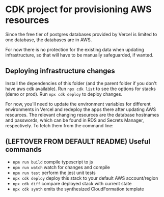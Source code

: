 # CDK project for provisioning AWS resources

Since the free tier of postgres databases provided by Vercel is limited to one database, the databases are in AWS.

For now there is no protection for the existing data when updating infrastructure, so that will have to be manually safeguarded, if wanted. 

## Deploying infrastructure changes

Install the dependencies of this folder (and the parent folder if you don't have aws cdk available). Run `npx cdk list` to see the options for stacks (demo or prod). Run `npx cdk deploy` to deploy changes.

For now, you'll need to update the environment variables for different environments in Vercel and redeploy the apps there after updating AWS resources. The relevant changing resources are the database hostnames and passwords, which can be found in RDS and Secrets Manager, respectively. To fetch them from the command line: 




## (LEFTOVER FROM DEFAULT README) Useful commands 

* `npm run build`   compile typescript to js
* `npm run watch`   watch for changes and compile
* `npm run test`    perform the jest unit tests
* `npx cdk deploy`  deploy this stack to your default AWS account/region
* `npx cdk diff`    compare deployed stack with current state
* `npx cdk synth`   emits the synthesized CloudFormation template
